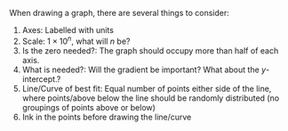 When drawing a graph, there are several things to consider:
1. Axes: Labelled with units
2. Scale: $1\times 10^n$, what will $n$ be?
3. Is the zero needed?: The graph should occupy more than half of each axis.
4. What is needed?: Will the gradient be important? What about the $y$-intercept.?
5. Line/Curve of best fit: Equal number of points either side of the line, where points/above below the line should be randomly distributed (no groupings of points above or below)
6. Ink in the points before drawing the line/curve